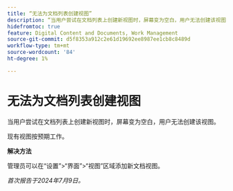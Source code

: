 ```yaml
---
title: “无法为文档列表创建视图”
description: “当用户尝试在文档列表上创建新视图时，屏幕变为空白，用户无法创建该视图。 ”
hidefromtoc: true
feature: Digital Content and Documents, Work Management
source-git-commit: d5f8353a912c2e61d19692ee8987ee1cb8c8489d
workflow-type: tm+mt
source-wordcount: '84'
ht-degree: 1%

---
```



# 无法为文档列表创建视图

当用户尝试在文档列表上创建新视图时，屏幕变为空白，用户无法创建该视图。

现有视图按预期工作。

**解决方法**

管理员可以在“设置”>“界面”>“视图”区域添加新文档视图。

_首次报告于2024年7月9日。_
